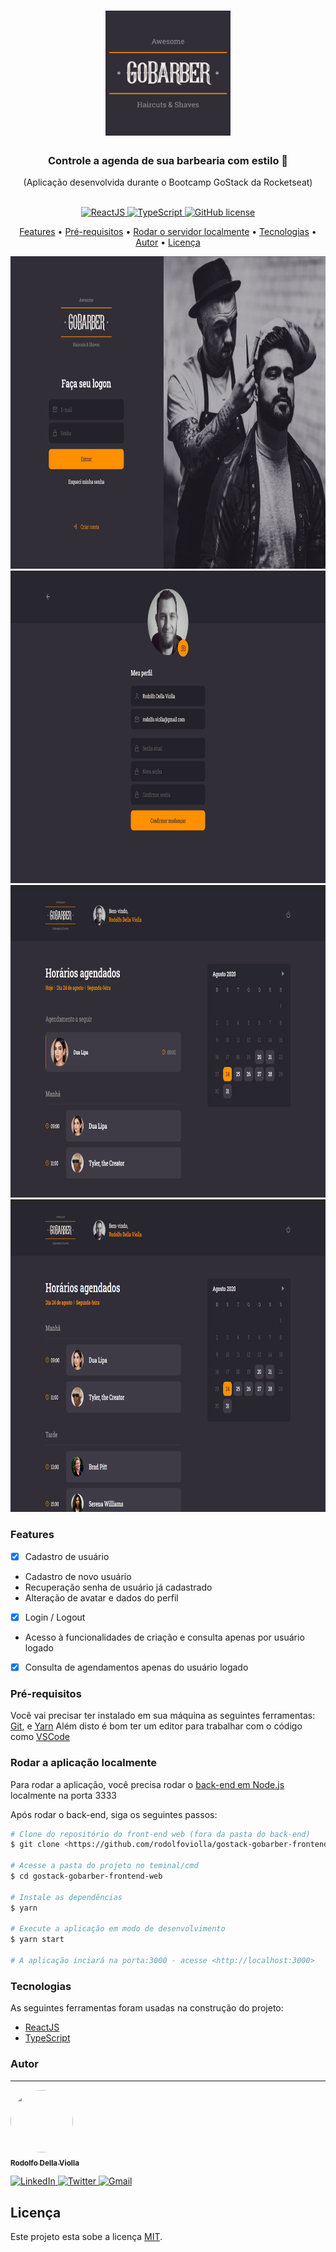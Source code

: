 <h1 align="center">
  <img
     alt="logotipo do GoBarber"
     title="GoBarber Logo"
     src="./assets/README-logo.png"
     width=200
     height=200
   />
</h1>
<h3 align="center">
  Controle a agenda de sua barbearia com estilo 🧔
</h3>
<p align="center">(Aplicação desenvolvida durante o Bootcamp GoStack da Rocketseat)</p>
<p align="center">
  <br />
  
  <a href="#">
    <img alt="ReactJS" src="https://img.shields.io/badge/-ReactJS-61DAFB?style=flat&logo=React&logoColor=white">
  </a>
  
  <a href="#">
    <img alt="TypeScript" src="https://img.shields.io/badge/-TypeScript-007acc?style=flat&logo=TypeScript">
  </a>
  
  <a href="https://github.com/rodolfoviolla/gostack-gobarber-frontend-web/blob/master/LICENSE">
    <img alt="GitHub license" src="https://img.shields.io/github/license/rodolfoviolla/gostack-gobarber-frontend-web">
  </a>
</p>

<p align="center">
  <a href="#features">Features</a> •
  <a href="#pr%C3%A9-requisitos">Pré-requisitos</a> • 
  <a href="#rodar-o-servidor-localmente">Rodar o servidor localmente</a> • 
  <a href="#tecnologias">Tecnologias</a> • 
  <a href="#autor">Autor</a> • 
  <a href="#licen%C3%A7a">Licença</a>
</p>

<p align="center">
  <img width="833" height="500" src="./assets/01-Logon.png" alt="Logon">
  <img width="833" height="500" src="./assets/05-MeuPerfil.png" alt="Meu Perfil">
  <img width="833" height="500" src="./assets/06-HorariosAgendadosHoje.png" alt="Horários Agendados Hoje">
  <img width="833" height="500" src="./assets/07-HorariosAgendados.png" alt="Horários Agendados">
</p>

### Features

- [X] Cadastro de usuário
 - Cadastro de novo usuário
 - Recuperação senha de usuário já cadastrado
 - Alteração de avatar e dados do perfil
- [x] Login / Logout
 - Acesso à funcionalidades de criação e consulta apenas por usuário logado
- [X] Consulta de agendamentos apenas do usuário logado

### Pré-requisitos

Você vai precisar ter instalado em sua máquina as seguintes ferramentas:
[Git](https://git-scm.com), e [Yarn](https://classic.yarnpkg.com/pt-BR/)
Além disto é bom ter um editor para trabalhar com o código como [VSCode](https://code.visualstudio.com/)

### Rodar a aplicação localmente

Para rodar a aplicação, você precisa rodar o [back-end em Node.js](https://github.com/rodolfoviolla/gostack-gobarber-backend) localmente na porta 3333

Após rodar o back-end, siga os seguintes passos:

```bash
# Clone do repositório do front-end web (fora da pasta do back-end)
$ git clone <https://github.com/rodolfoviolla/gostack-gobarber-frontend-web>

# Acesse a pasta do projeto no teminal/cmd
$ cd gostack-gobarber-frontend-web

# Instale as dependências
$ yarn

# Execute a aplicação em modo de desenvolvimento
$ yarn start

# A aplicação inciará na porta:3000 - acesse <http://localhost:3000>
```

### Tecnologias

As seguintes ferramentas foram usadas na construção do projeto:

- [ReactJS](https://pt-br.reactjs.org/)
- [TypeScript](https://www.typescriptlang.org/)

### Autor
---

<p>
  <a href="#">
    <img src="https://avatars1.githubusercontent.com/u/64096832?s=460&u=b785643ea39e67bb0f05c9f4d43e478b7029c807&v=4" height="100px" width="100px" style="border-radius:50px" alt=""/>
    <br />
    <sub><b>Rodolfo Della Violla</b></sub>
  </a>

  <p>
    <a href="https://www.linkedin.com/in/rodolfoviolla/">
      <img alt="LinkedIn" src="https://img.shields.io/badge/-LinkedIn-%237159c1?style=flat&logo=linkedin">
    </a>
    <a href="https://twitter.com/RodolfoViolla">
      <img alt="Twitter" src="https://img.shields.io/badge/-Twitter-%237159c1?style=flat&logo=twitter">
    </a>
    <a href="mailto:rodolfo.violla@gmail.com">
      <img alt="Gmail" src="https://img.shields.io/badge/-Email-%237159c1?style=flat&logo=gmail">
    </a>
  </p>
</p>

## Licença

Este projeto esta sobe a licença [MIT](./LICENSE.md).
